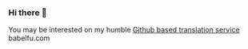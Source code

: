 ### Hi there 👋

You may be interested on my humble [Github based translation service](https://babelfu.com) babelfu.com
